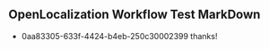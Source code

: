## OpenLocalization Workflow Test MarkDown
* 0aa83305-633f-4424-b4eb-250c30002399 thanks!

<!--HONumber=Aug16_HO1-->


